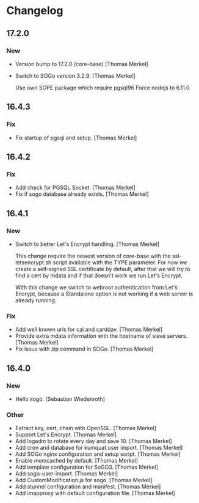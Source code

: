 # Changelog

## 17.2.0

### New

- Version bump to 17.2.0 (core-base) [Thomas Merkel]
- Switch to SOGo version 3.2.9. [Thomas Merkel]

  Use own SOPE package which require pgsql96
  Force nodejs to 6.11.0

## 16.4.3

### Fix

* Fix startup of pgsql and setup. [Thomas Merkel]

## 16.4.2

### Fix

* Add check for PGSQL Socket. [Thomas Merkel]
* Fix if sogo database already exists. [Thomas Merkel]

## 16.4.1

### New

* Switch to better Let&#x27;s Encrypt handling. [Thomas Merkel]

  This change require the newest version of core-base with the ssl-letsencrypt.sh script available with the TYPE parameter. For now we create a self-signed SSL certificate by default, after that we will try to find a cert by mdata and if that doesn&#x27;t work we run Let&#x27;s Encrypt.

  With this change we switch to webroot authentication from Let&#x27;s Encrypt, because a Standalone option is not working if a web server is already running.

### Fix

* Add well known urls for cal and carddav. [Thomas Merkel]
* Provide extra mdata information with the hostname of sieve servers. [Thomas Merkel]
* Fix issue with zip command in SOGo. [Thomas Merkel]

## 16.4.0

### New

* Hello sogo. [Sebastian Wiedenroth]

### Other

* Extract key, cert, chain with OpenSSL. [Thomas Merkel]
* Support Let&#x27;s Encrypt. [Thomas Merkel]
* Add logadm to rotate every day and save 10. [Thomas Merkel]
* Add cron and database for kumquat user import. [Thomas Merkel]
* Add SOGo nginx configuration and setup script. [Thomas Merkel]
* Enable memcached by default. [Thomas Merkel]
* Add template configuration for SoGO3. [Thomas Merkel]
* Add sogo-user-import. [Thomas Merkel]
* Add CustomModification.js for sogo. [Thomas Merkel]
* Add stunnel configuration and manifest. [Thomas Merkel]
* Add imapproxy with default configuration file. [Thomas Merkel]

